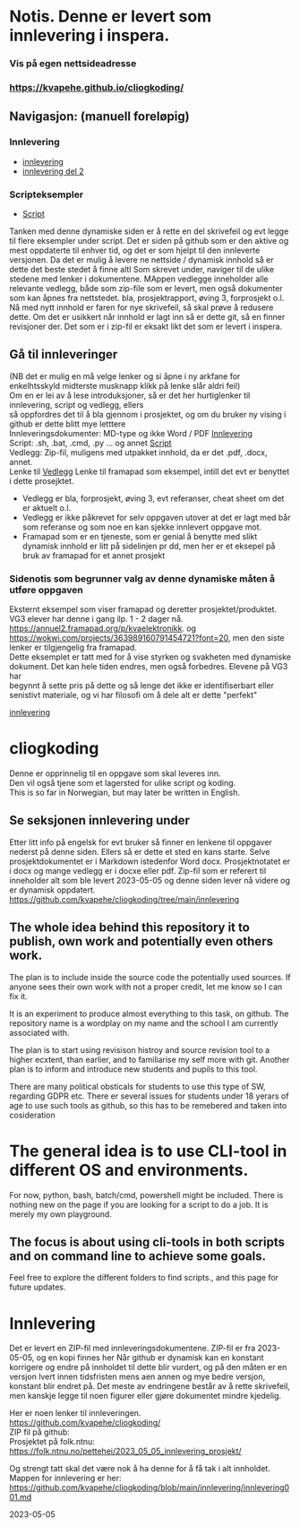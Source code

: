 # Notis. Denne er levert som innlevering i inspera. 
### Vis på egen nettsideadresse  
### https://kvapehe.github.io/cliogkoding/
## Navigasjon: (manuell foreløpig)
### Innlevering
- [innlevering](./innlevering/innlevering001.md)
- [innlevering del 2](./innlevering/innlevering002_lite_tekst_noe_kode.md)
### Scripteksempler
- [Script](./script/README.md)


Tanken med denne dynamiske siden er å rette en del skrivefeil og evt legge til flere eksempler under script.
Det er siden på github som er den aktive og mest oppdaterte til enhver tid, og det er som hjelpt til den innleverte versjonen.
Da det er mulig å levere ne nettside / dynamisk innhold så er dette det beste stedet å finne altl Som skrevet under, naviger til de ulike stedene med lenker i dokumentene.
MAppen vedlegge inneholder alle relevante vedlegg, både som zip-file som er levert, men også dokumenter som kan åpnes fra nettstedet.
bla, prosjektrapport, øving 3, forprosjekt o.l.
Nå med nytt innhold er faren for nye skrivefeil, så skal prøve å redusere dette. Om det er usikkert når innhold er lagt inn så er dette git, så en finner revisjoner der.
Det som er i zip-fil er eksakt likt det som er levert i inspera.

## Gå til innleveringer 
(NB det er mulig en må velge lenker og si åpne i ny arkfane for enkelhtsskyld midterste musknapp klikk på lenke slår aldri feil)  
Om en er lei av å lese introduksjoner, så er det her hurtiglenker til innlevering, script og vedlegg, ellers  
så oppfordres det til å bla gjennom i prosjektet, og om du bruker ny vising i github er dette blitt mye letttere  
Innleveringsdokumenter: MD-type og ikke Word / PDF [Innlevering](./innlevering)  
Script: .sh, .bat, .cmd, .py ... og annet [Script](./script)  
Vedlegg: Zip-fil, muligens med utpakket innhold, da er det .pdf, .docx, annet.   
Lenke til [Vedlegg](.vedlegg) Lenke til framapad som eksempel, intill det evt er benyttet i dette prosejktet.   
- Vedlegg er bla, forprosjekt, øving 3, evt referanser, cheat sheet om det er aktuelt o.l.  
- Vedlegg er ikke påkrevet for selv oppgaven utover at det er lagt med bår som referanse og som noe en kan sjekke innlevert oppgave mot.  
- Framapad som er en tjeneste, som er genial å benytte med slikt dynamisk innhold er litt på sidelinjen pr dd, men her er et eksepel på bruk av framapad for et annet prosjekt    

### Sidenotis som begrunner valg av denne dynamiske måten å utføre oppgaven  
Eksternt eksempel som viser framapad og deretter prosjektet/produktet. VG3 elever har denne i gang ilp. 1 - 2 dager nå.  
https://annuel2.framapad.org/p/kvaelektronikk.  og https://wokwi.com/projects/363989160791454721?font=20, men den siste lenker er tilgjengelig fra framapad.  
Dette eksemplet er tatt med for å vise styrken og svakheten med dynamiske dokument. Det kan hele tiden endres, men også forbedres. Elevene på VG3 har   
begynnt å sette pris på dette og så lenge det ikke er identifiserbart eller senistivt materiale, og vi har filosofi om å dele alt er dette "perfekt"  

[innlevering](./innlevering/innlevering001.md)


# cliogkoding
Denne er opprinnelig til en oppgave som skal leveres inn.  
Den vil også tjene som et lagersted for ulike script og koding.  
This is so far in Norwegian, but may later be written in English.


## Se seksjonen innlevering under
Etter litt info på engelsk for evt bruker så finner en lenkene til oppgaver nederst på denne siden.
Ellers så er dette et sted en kans starte. Selve prosjektdokumentet er i Markdown istedenfor Word docx.
Prosjektnotatet er i docx og mange vedlegg er i docxe  eller pdf. Zip-fil som er referert til inneholder alt som 
ble levert 2023-05-05 og denne siden lever nå videre og er dynamisk oppdatert.
https://github.com/kvapehe/cliogkoding/tree/main/innlevering

## The whole idea behind this repository it to publish, own work and potentially even others work.
The plan is to include inside the source code the potentially used sources.
If anyone sees their own work with not a proper credit, let me know so I can fix it.

It is an experiment to produce almost everything to this task, on github.
The repository name is a wordplay on my name and the school I am currently associated with.

The plan is to start using revisison histroy and source revision tool to a higher ecxtent, than earlier,
and to familiarise my self more with git. Another plan is to inform and introduce new students and pupils to this tool.

There are many political obsticals for students to use this type of SW, regarding GDPR etc.
There er several issues for students under 18 yerars of age to use such tools as github, so this has to be remebered and 
taken into cosideration


# The general idea is to use CLI-tool in different OS and environments.

For now, python, bash, batch/cmd, powershell might be included.
There is nothing new on the page if you are looking for a script to do a job. It is merely my own playground.


## The focus is about using cli-tools in both scripts and on command line to achieve some goals.
Feel free to explore the different folders to find scripts., and this page for future updates.


# Innlevering
Det er levert en ZIP-fil med innleveringsdokumentene. ZIP-fil er fra 2023-05-05, og en kopi finnes her
Når github er dynamisk kan en konstant korrigere og endre på innholdet til dette blir vurdert, og på den måten er en versjon lvert innen tidsfristen mens aen annen og mye bedre versjon, konstant blir endret på. Det meste av endringene består av å rette skrivefeil, men kanskje legge til noen figurer eller gjøre dokumentet mindre kjedelig.

Her er noen lenker til innleveringen.  
https://github.com/kvapehe/cliogkoding/  
ZIP fil på github:   
Prosjektet på folk.ntnu: https://folk.ntnu.no/pettehei/2023_05_05_innlevering_prosjekt/  

Og strengt tatt  skal det være nok å ha denne for å få tak i alt innholdet.  
Mappen for innlevering er her: https://github.com/kvapehe/cliogkoding/blob/main/innlevering/innlevering001.md  

2023-05-05
